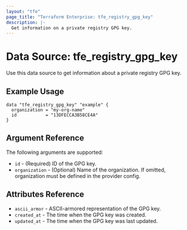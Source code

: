 ```yaml
---
layout: "tfe"
page_title: "Terraform Enterprise: tfe_registry_gpg_key"
description: |-
  Get information on a private registry GPG key.
---
```


# Data Source: tfe_registry_gpg_key

Use this data source to get information about a private registry GPG key.

## Example Usage

```hcl
data "tfe_registry_gpg_key" "example" {
  organization = "my-org-name"
  id           = "13DFECCA3B58CE4A"
}
```

## Argument Reference

The following arguments are supported:

* `id` - (Required) ID of the GPG key.
* `organization` - (Optional) Name of the organization. If omitted, organization must be defined in the provider config.

## Attributes Reference

* `ascii_armor` - ASCII-armored representation of the GPG key.
* `created_at` - The time when the GPG key was created.
* `updated_at` - The time when the GPG key was last updated.
